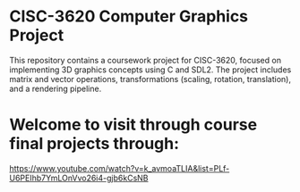 # CISC-3620 Computer Graphics Project
This repository contains a coursework project for CISC-3620, focused on implementing 3D graphics concepts using C and SDL2. The project includes matrix and vector operations, transformations (scaling, rotation, translation), and a rendering pipeline.

# Welcome to visit through course final projects through:
https://www.youtube.com/watch?v=k_avmoaTLIA&list=PLf-U6PEIhb7YmLOnVvo26i4-gjb6kCsNB
